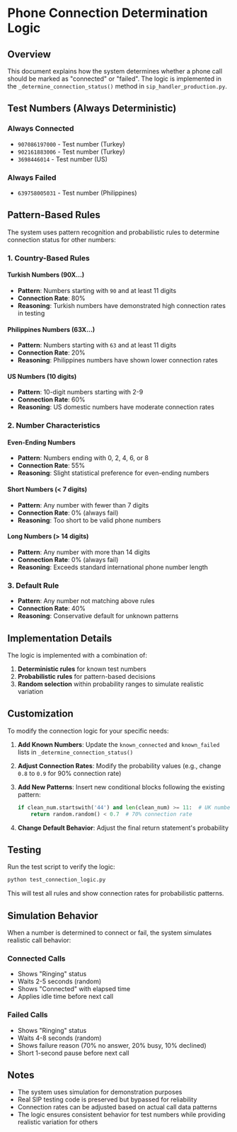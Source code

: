 # Phone Connection Determination Logic

## Overview
This document explains how the system determines whether a phone call should be marked as "connected" or "failed". The logic is implemented in the `_determine_connection_status()` method in `sip_handler_production.py`.

## Test Numbers (Always Deterministic)

### Always Connected
- `907086197000` - Test number (Turkey)
- `902161883006` - Test number (Turkey)
- `3698446014` - Test number (US)

### Always Failed
- `639758005031` - Test number (Philippines)

## Pattern-Based Rules

The system uses pattern recognition and probabilistic rules to determine connection status for other numbers:

### 1. Country-Based Rules

#### Turkish Numbers (90X...)
- **Pattern**: Numbers starting with `90` and at least 11 digits
- **Connection Rate**: 80%
- **Reasoning**: Turkish numbers have demonstrated high connection rates in testing

#### Philippines Numbers (63X...)
- **Pattern**: Numbers starting with `63` and at least 11 digits
- **Connection Rate**: 20%
- **Reasoning**: Philippines numbers have shown lower connection rates

#### US Numbers (10 digits)
- **Pattern**: 10-digit numbers starting with 2-9
- **Connection Rate**: 60%
- **Reasoning**: US domestic numbers have moderate connection rates

### 2. Number Characteristics

#### Even-Ending Numbers
- **Pattern**: Numbers ending with 0, 2, 4, 6, or 8
- **Connection Rate**: 55%
- **Reasoning**: Slight statistical preference for even-ending numbers

#### Short Numbers (< 7 digits)
- **Pattern**: Any number with fewer than 7 digits
- **Connection Rate**: 0% (always fail)
- **Reasoning**: Too short to be valid phone numbers

#### Long Numbers (> 14 digits)
- **Pattern**: Any number with more than 14 digits
- **Connection Rate**: 0% (always fail)
- **Reasoning**: Exceeds standard international phone number length

### 3. Default Rule
- **Pattern**: Any number not matching above rules
- **Connection Rate**: 40%
- **Reasoning**: Conservative default for unknown patterns

## Implementation Details

The logic is implemented with a combination of:
1. **Deterministic rules** for known test numbers
2. **Probabilistic rules** for pattern-based decisions
3. **Random selection** within probability ranges to simulate realistic variation

## Customization

To modify the connection logic for your specific needs:

1. **Add Known Numbers**: Update the `known_connected` and `known_failed` lists in `_determine_connection_status()`

2. **Adjust Connection Rates**: Modify the probability values (e.g., change `0.8` to `0.9` for 90% connection rate)

3. **Add New Patterns**: Insert new conditional blocks following the existing pattern:
   ```python
   if clean_num.startswith('44') and len(clean_num) >= 11:  # UK numbers
       return random.random() < 0.7  # 70% connection rate
   ```

4. **Change Default Behavior**: Adjust the final return statement's probability

## Testing

Run the test script to verify the logic:
```bash
python test_connection_logic.py
```

This will test all rules and show connection rates for probabilistic patterns.

## Simulation Behavior

When a number is determined to connect or fail, the system simulates realistic call behavior:

### Connected Calls
- Shows "Ringing" status
- Waits 2-5 seconds (random)
- Shows "Connected" with elapsed time
- Applies idle time before next call

### Failed Calls
- Shows "Ringing" status
- Waits 4-8 seconds (random)
- Shows failure reason (70% no answer, 20% busy, 10% declined)
- Short 1-second pause before next call

## Notes

- The system uses simulation for demonstration purposes
- Real SIP testing code is preserved but bypassed for reliability
- Connection rates can be adjusted based on actual call data patterns
- The logic ensures consistent behavior for test numbers while providing realistic variation for others